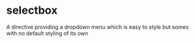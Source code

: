 selectbox
=========

A directive providing a dropdown menu which is easy to style but somes with no default styling of its own
